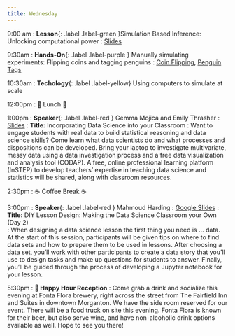 ```yaml
---
title: Wednesday
---
```


9:00 am
: **Lesson**{: .label .label-green }Simulation Based Inference: Unlocking computational power
  : [Slides](#)

9:30am
: **Hands-On**{: .label .label-purple } Manually simulating experiments: Flipping coins and tagging penguins
  : [Coin Flipping](https://www.rossmanchance.com/applets/2021/oneprop/OneProp.htm), [Penguin Tags](https://www.rossmanchance.com/applets/2021/chisqshuffle/ChiSqShuffle.htm)

10:30am
: **Techology**{: .label .label-yellow} Using computers to simulate at scale

12:00pm
 : 🥘 Lunch 🥘

1:00pm 
: **Speaker**{: .label .label-red } Gemma Mojica and Emily Thrasher 
  : [Slides](#)
: **Title:**  Incorporating Data Science into your Classroom
: Want to engage students with real data to build statistical reasoning and data science skills? Come learn what data scientists do and what processes and dispositions can be developed. Bring your laptop to investigate multivariate, messy data using a data investigation process and a free data visualization and analysis tool (CODAP). A free, online professional learning platform (InSTEP) to develop teachers’ expertise in teaching data science and statistics will be shared, along with classroom resources.

2:30pm
: ☕ Coffee Break ☕

3:00pm
: **Speaker**{: .label .label-red } Mahmoud Harding
  : [Google Slides](https://docs.google.com/presentation/d/153inDhybRyQvbSTXVyZaCU7jAqK7q7ec16XJSypF7q4/edit?usp=sharing)
: **Title:** DIY Lesson Design: Making the Data Science Classroom your Own (Day 2)  
: When designing a data science lesson the first thing you need is … data. At the start of this session, participants will be given tips on where to find data sets and how to prepare them to be used in lessons. After choosing a data set, you’ll work with other participants to create a data story that you’ll use to design tasks and make up questions for students to answer. Finally, you’ll be guided through the process of developing a Jupyter notebook for your lesson. 

5:30pm
: **🍻 Happy Hour Reception**
: Come grab a drink and socialize this evening at Fonta Flora brewery, right across the street from The Fairfield Inn and Suites in downtown Morganton. We have the side room reserved for our event. There will be a food truck on site this evening. Fonta Flora is known for their beer, but also serve wine, and have non-alcoholic drink options available as well. Hope to see you there!
